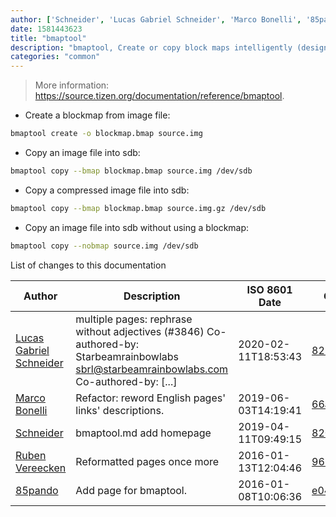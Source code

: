 ```yaml
---
author: ['Schneider', 'Lucas Gabriel Schneider', 'Marco Bonelli', '85pando', 'Ruben Vereecken']
date: 1581443623
title: "bmaptool"
description: "bmaptool, Create or copy block maps intelligently (designed to be faster than `cp` or `dd`)."
categories: "common"
---
```

> More information: <https://source.tizen.org/documentation/reference/bmaptool>.

- Create a blockmap from image file:

```bash
bmaptool create -o blockmap.bmap source.img
```

- Copy an image file into sdb:

```bash
bmaptool copy --bmap blockmap.bmap source.img /dev/sdb
```

- Copy a compressed image file into sdb:

```bash
bmaptool copy --bmap blockmap.bmap source.img.gz /dev/sdb
```

- Copy an image file into sdb without using a blockmap:

```bash
bmaptool copy --nobmap source.img /dev/sdb
```
List of changes to this documentation


Author | Description | ISO 8601 Date | GitHub link
------|-----|-----|-----
[Lucas Gabriel Schneider](mailto:casdpa@gmail.com) | multiple pages: rephrase without adjectives (#3846) Co-authored-by: Starbeamrainbowlabs <sbrl@starbeamrainbowlabs.com> Co-authored-by: [...] | 2020-02-11T18:53:43 | [8211b80c1722](https://github.com/tldr-pages/tldr/commit/8211b80c17221eed9f3f8530eafed3cc3fbd03f1)
[Marco Bonelli](mailto:marco@mebeim.net) | Refactor: reword English pages' links' descriptions. | 2019-06-03T14:19:41 | [66abb98ce935](https://github.com/tldr-pages/tldr/commit/66abb98ce935c0f4516bf30c4d6da72180d5a3ab)
[Schneider](mailto:lucas.schneider@sap.com) | bmaptool.md add homepage | 2019-04-11T09:49:15 | [82090f62cb64](https://github.com/tldr-pages/tldr/commit/82090f62cb6422a3cf97ba9b0152fb7950cba46b)
[Ruben Vereecken](mailto:rubenvereecken@gmail.com) | Reformatted pages once more | 2016-01-13T12:04:46 | [967633411984](https://github.com/tldr-pages/tldr/commit/9676334119847078e5e05fec393a3fe36991dbc2)
[85pando](mailto:85pando@googlemail.com) | Add page for bmaptool. | 2016-01-08T10:06:36 | [e040817ad590](https://github.com/tldr-pages/tldr/commit/e040817ad5908e4260cecd501c6cac779347a700)

